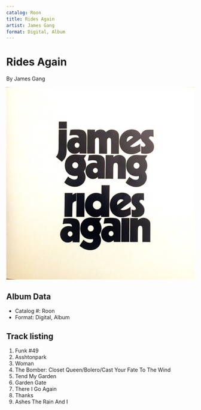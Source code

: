 ```yaml
---
catalog: Roon
title: Rides Again
artist: James Gang
format: Digital, Album
---
```


# Rides Again

By James Gang

![](../../assets/albumcovers/James_Gang-Rides_Again.png)

## Album Data

- Catalog #: Roon
- Format: Digital, Album


## Track listing


1. Funk #49
2. Asshtonpark
3. Woman
4. The Bomber: Closet Queen/Bolero/Cast Your Fate To The Wind
5. Tend My Garden
6. Garden Gate
7. There I Go Again
8. Thanks
9. Ashes The Rain And I

